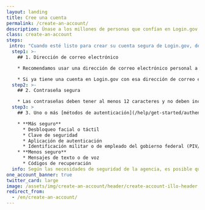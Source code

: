 ```yaml
---
layout: landing
title: Cree una cuenta
permalink: /create-an-account/
description: Únase a los millones de personas que confían en Login.gov para acceder de forma segura a agencias gubernamentales.
class: create-an-account
steps:
 intro: "Cuando esté listo para crear su cuenta segura de Login.gov, deberá proporcionar algunos datos:"
  step1: >-
    ## 1. Dirección de correo electrónico

    * Recomendamos usar una dirección de correo electrónico personal a la que siempre pueda acceder, en lugar de una dirección de correo electrónico del trabajo.

    * Si ya tiene una cuenta en Login.gov con esa dirección de correo electrónico, le enviaremos un correo electrónico para informarle cómo restablecer su contraseña y acceder a la cuenta.
  step2: >-
    ## 2. Contraseña segura

    * Las contraseñas deben tener al menos 12 caracteres y no deben incluir palabras o frases de uso común.
  step3: >
    ## 3. Uno o más [métodos de autenticación](/help/get-started/authentication-methods/) como:

    * **Más seguro**
      * Desbloqueo facial o táctil
      * Clave de seguridad
      * Aplicación de autenticación
      * Identificación militar o de empleado del gobierno federal (PIV/CAC)
    * **Menos seguro**
      * Mensajes de texto o de voz
      * Códigos de recuperación
  info: Según las necesidades de seguridad de la agencia, es posible que necesite comprobar su identidad con un número de Seguro Social, una dirección o una identificación emitida por un estado de los EE. UU.
one_account_banner: true
twitter_card: large
image: /assets/img/create-an-account/header/create-account-illo-header.png
redirect_from:
  - /en/create-an-account/
---
```

